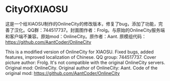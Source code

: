 # CityOfXIAOSU

这是一个给XIAOSU制作的OnlineCity的修改版本，修复了bug，添加了功能，完善了汉化。QQ群：744517737。封面图作者：Frolg。与原始的OnlineCity服务端和客户端不兼容。原始mod：OnlineCity。原作者：Aant. 原模组代码：https://github.com/AantCoder/OnlineCity

This is a modified version of OnlineCity for XIAOSU. Fixed bugs, added features, improved localization of Chinese. QQ group: 744517737. Cover picture author: Frolg. It's not compatible with the original OnlineCity servers. Original mod: OnlineCity. Original author of OnlineCity: Aant. Code of the original mod: https://github.com/AantCoder/OnlineCity
